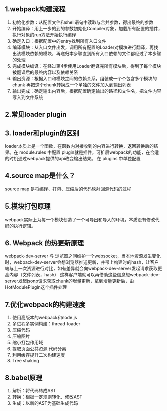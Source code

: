 ## 1.webpack构建流程
1. 初始化参数：从配置文件和shell语句中读取与合并参数，得出最终的参数
2. 开始编译：用上一步的到的参数初始化Compiler对象，加载所有配置的插件，执行对象的run方法开始执行编译
3. 确定入口：根据配置中的entry找到所有入口文件
4. 编译模块：从入口文件出发，调用所有配置的Loader对模块进行翻译，再找出该模块依赖的模块，再递归本步骤直到所有入口依赖的文件都经过了本步骤的处理
5. 完成模块编译：在经过第4步使用Loader翻译完所有模块后，得到了每个模块被翻译后的最终内容以及依赖关系
6. 输出资源：根据入口和模块之间的依赖关系，组装成一个个包含多个模块的chunk 再把这个chunk转换成一个单独的文件加入到输出列表
7. 输出完成：确定输出内容后，根据配置确定输出的路径和文件名，把文件内容写入到文件系统

## 2.常见loader  plugin

## 3. loader和plugin的区别
loader本质上是一个函数，在函数内对接收到的内容进行转换，返回转换后的结果。在 module.rules 中配置
plugin就是插件，可扩展webpack的功能，在合适的时机通过webpack提供的api改变输出结果。 在 plugins 中单独配置

## 4.source map是什么？
source map 是将编译、打包、压缩后的代码映射回源代码的过程

## 5.模块打包原理
webpack实际上为每一个模块创造了一个可导出和导入的环境，本质没有修改代码的执行逻辑。

## 6. Webpack 的热更新原理
webpack-dev-server 与 浏览器之间维护一个websocket，当本地资源发生变化时，webpack-dev-server会想浏览器推送更新，并带上构建时的hash，让客户端与上一次资源进行对比，如有差异就会向webpack-dev-server发起请求获取更高内容（文件列表，hash） 这样客户端就可以再借助这些信息想webpack-dev-server发起jsonp请求获取chunk的增量更新，拿到增量更新后，由HotModulePlugin这个插件处理

## 7.优化webpack的构建速度
1. 使用高版本的webpack和node.js
2. 多进程多实例构建：thread-loader
3. 压缩代码
4. 压缩图片
5. 缩小打包作用域
6. 提取页面公共资源 代码分离
7. 利用缓存提升二次构建速度
8. Tree shaking

## 8.babel原理
1. 解析：将代码转成AST
2. 转换：根据一定规则转化、修改AST
3. 生成：以新的AST为基础生成代码
